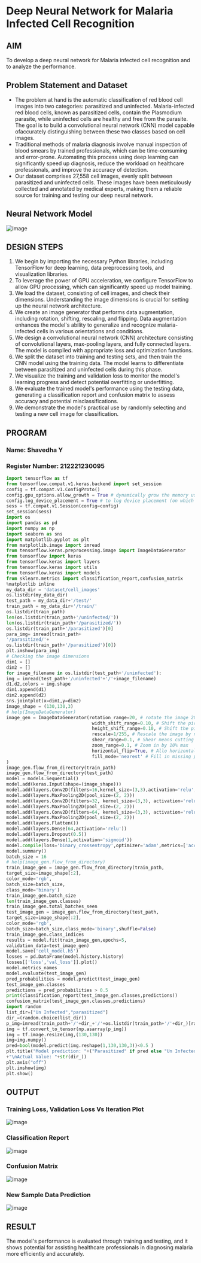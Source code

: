 # Deep Neural Network for Malaria Infected Cell Recognition

## AIM

To develop a deep neural network for Malaria infected cell recognition and to analyze the performance.

## Problem Statement and Dataset
* The problem at hand is the automatic classification of red blood cell images into two categories: parasitized and uninfected. Malaria-infected red blood cells, known as parasitized cells, contain the Plasmodium parasite, while uninfected cells are healthy and free from the parasite. The goal is to build a convolutional neural network (CNN) model capable ofaccurately distinguishing between these two classes based on cell images.
* Traditional methods of malaria diagnosis involve manual inspection of blood smears by trained professionals, which can be time-consuming and error-prone. Automating this process using deep learning can significantly speed up diagnosis, reduce the workload on healthcare professionals, and improve the accuracy of detection.
* Our dataset comprises 27,558 cell images, evenly split between parasitized and uninfected
cells. These images have been meticulously collected and annotated by medical experts,
making them a reliable source for training and testing our deep neural network.


## Neural Network Model

![image](https://github.com/Shavedha/malaria-cell-recognition/assets/93427376/7512bc48-68d4-4a10-86d0-1ce8d62c1079)


## DESIGN STEPS
1.  We begin by importing the necessary Python libraries, including TensorFlow for deep learning,
data preprocessing tools, and visualization libraries.
2. To leverage the power of GPU acceleration, we configure TensorFlow to allow GPU processing,
which can significantly speed up model training.
3. We load the dataset, consisting of cell images, and check their dimensions. Understanding the
image dimensions is crucial for setting up the neural network architecture.
4. We create an image generator that performs data augmentation, including rotation, shifting,
rescaling, and flipping. Data augmentation enhances the model's ability to generalize and
recognize malaria-infected cells in various orientations and conditions.
5. We design a convolutional neural network (CNN) architecture consisting of convolutional
layers, max-pooling layers, and fully connected layers. The model is compiled with appropriate
loss and optimization functions.
6. We split the dataset into training and testing sets, and then train the CNN model using the
training data. The model learns to differentiate between parasitized and uninfected cells during
this phase.
7. We visualize the training and validation loss to monitor the model's learning progress and
detect potential overfitting or underfitting.
8. We evaluate the trained model's performance using the testing data, generating a classification
report and confusion matrix to assess accuracy and potential misclassifications.
9. We demonstrate the model's practical use by randomly selecting and testing a new cell image
for classification.


## PROGRAM

### Name: Shavedha Y

### Register Number: 212221230095
```python
import tensorflow as tf
from tensorflow.compat.v1.keras.backend import set_session
config = tf.compat.v1.ConfigProto()
config.gpu_options.allow_growth = True # dynamically grow the memory used on the GPU
config.log_device_placement = True # to log device placement (on which device the oper
sess = tf.compat.v1.Session(config=config)
set_session(sess)
import os
import pandas as pd
import numpy as np
import seaborn as sns
import matplotlib.pyplot as plt
from matplotlib.image import imread
from tensorflow.keras.preprocessing.image import ImageDataGenerator
from tensorflow import keras
from tensorflow.keras import layers
from tensorflow.keras import utils
from tensorflow.keras import models
from sklearn.metrics import classification_report,confusion_matrix
%matplotlib inline
my_data_dir = 'dataset/cell_images'
os.listdir(my_data_dir)
test_path = my_data_dir+'/test/'
train_path = my_data_dir+'/train/'
os.listdir(train_path)
len(os.listdir(train_path+'/uninfected/'))
len(os.listdir(train_path+'/parasitized/'))
os.listdir(train_path+'/parasitized')[0]
para_img= imread(train_path+
'/parasitized/'+
os.listdir(train_path+'/parasitized')[0])
plt.imshow(para_img)
# Checking the image dimensions
dim1 = []
dim2 = []
for image_filename in os.listdir(test_path+'/uninfected'):
img = imread(test_path+'/uninfected'+'/'+image_filename)
d1,d2,colors = img.shape
dim1.append(d1)
dim2.append(d2)
sns.jointplot(x=dim1,y=dim2)
image_shape = (130,130,3)
# help(ImageDataGenerator)
image_gen = ImageDataGenerator(rotation_range=20, # rotate the image 20 degrees
                                width_shift_range=0.10, # Shift the pic width by a max
                                height_shift_range=0.10, # Shift the pic height by a ma
                                rescale=1/255, # Rescale the image by normalzing it.
                                shear_range=0.1, # Shear means cutting away part of the
                                zoom_range=0.1, # Zoom in by 10% max
                                horizontal_flip=True, # Allo horizontal flipping
                                fill_mode='nearest' # Fill in missing pixels with the n
)
image_gen.flow_from_directory(train_path)
image_gen.flow_from_directory(test_path)
model = models.Sequential()
model.add(keras.Input(shape=(image_shape)))
model.add(layers.Conv2D(filters=16,kernel_size=(3,3),activation='relu',))
model.add(layers.MaxPooling2D(pool_size=(2, 2)))
model.add(layers.Conv2D(filters=32, kernel_size=(3,3), activation='relu',))
model.add(layers.MaxPooling2D(pool_size=(2, 2)))
model.add(layers.Conv2D(filters=64, kernel_size=(3,3), activation='relu',))
model.add(layers.MaxPooling2D(pool_size=(2, 2)))
model.add(layers.Flatten())
model.add(layers.Dense(64,activation='relu'))
model.add(layers.Dropout(0.5))
model.add(layers.Dense(1,activation='sigmoid'))
model.compile(loss='binary_crossentropy',optimizer='adam',metrics=['accuracy'])
model.summary()
batch_size = 16
# help(image_gen.flow_from_directory)
train_image_gen = image_gen.flow_from_directory(train_path,
target_size=image_shape[:2],
color_mode='rgb',
batch_size=batch_size,
class_mode='binary')
train_image_gen.batch_size
len(train_image_gen.classes)
train_image_gen.total_batches_seen
test_image_gen = image_gen.flow_from_directory(test_path,
target_size=image_shape[:2],
color_mode='rgb',
batch_size=batch_size,class_mode='binary',shuffle=False)
train_image_gen.class_indices
results = model.fit(train_image_gen,epochs=5,
validation_data=test_image_gen)
model.save('cell_model.h5')
losses = pd.DataFrame(model.history.history)
losses[['loss','val_loss']].plot()
model.metrics_names
model.evaluate(test_image_gen)
pred_probabilities = model.predict(test_image_gen)
test_image_gen.classes
predictions = pred_probabilities > 0.5
print(classification_report(test_image_gen.classes,predictions))
confusion_matrix(test_image_gen.classes,predictions)
import random
list_dir=["Un Infected","parasitized"]
dir_=(random.choice(list_dir))
p_img=imread(train_path+'/'+dir_+'/'+os.listdir(train_path+'/'+dir_)[random.randint(0,
img = tf.convert_to_tensor(np.asarray(p_img))
img = tf.image.resize(img,(130,130))
img=img.numpy()
pred=bool(model.predict(img.reshape(1,130,130,3))<0.5 )
plt.title("Model prediction: "+("Parasitized" if pred else "Un Infected")
+"\nActual Value: "+str(dir_))
plt.axis("off")
plt.imshow(img)
plt.show()
```
## OUTPUT

### Training Loss, Validation Loss Vs Iteration Plot

![image](https://github.com/Shavedha/malaria-cell-recognition/assets/93427376/02c55678-c3af-4c33-8640-8609d1465804)


### Classification Report

![image](https://github.com/Shavedha/malaria-cell-recognition/assets/93427376/78403d16-5e42-4fe4-956b-885b7fa8e331)


### Confusion Matrix
![image](https://github.com/Shavedha/malaria-cell-recognition/assets/93427376/33a9f4bd-ea58-46a7-8b32-70a9058a9b99)


### New Sample Data Prediction

![image](https://github.com/Shavedha/malaria-cell-recognition/assets/93427376/c8d77a06-8607-42a0-b4ae-8b797d2200b9)

## RESULT
The model's performance is evaluated through training and testing, and it shows potential for assisting healthcare professionals in diagnosing malaria more efficiently and accurately.

